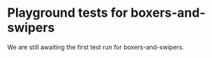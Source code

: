# Playground tests for boxers-and-swipers
We are still awaiting the first test run for boxers-and-swipers.

